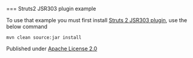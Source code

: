 === Struts2 JSR303 plugin example

To use that example you must first install [Struts 2 JSR303 plugin](https://github.com/umeshawasthi/jsr303-validator-plugin),
use the below command

    mvn clean source:jar install

Published under [Apache License 2.0](http://www.apache.org/licenses/LICENSE-2.0.html)